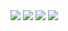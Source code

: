 <!DOCTYPE html> 
<html lang="en"> 
<head> 
    <meta charset="UTF-8"> 
    <meta name="viewport" content="width=device-width, initial-scale=1.0"> 
</head> 
<body> 
    <img src="https://i.postimg.cc/mkrGCrfy/Diagrama-de-clases-Pet-Pals.jpg"> 
    <img src="https://i.postimg.cc/QMnzwJR1/Diagrama-de-entidad-relacion-Pet-Pals.jpg">
    <img src="https://i.postimg.cc/vTRxPChj/holaperdida1.png"> 
    <img src="https://i.postimg.cc/QC0sBTFb/holaperdida2.png"> 
</body> 
</html>
